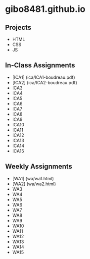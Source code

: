 # gibo8481.github.io

## Projects
* HTML
* CSS
* JS
## In-Class Assignments
* [ICA1] (ica/ICA1-boudreau.pdf)
* [ICA2] (ica/ICA2-boudreau.pdf)
* ICA3
* ICA4
* ICA5
* ICA6
* ICA7
* ICA8
* ICA9
* ICA10
* ICA11
* ICA12
* ICA13
* ICA14
* ICA15
## Weekly Assignments
* [WA1] (wa/wa1.html)
* [WA2] (wa/wa2.html)
* WA3
* WA4
* WA5
* WA6
* WA7
* WA8
* WA9
* WA10
* WA11
* WA12
* WA13
* WA14
* WA15
